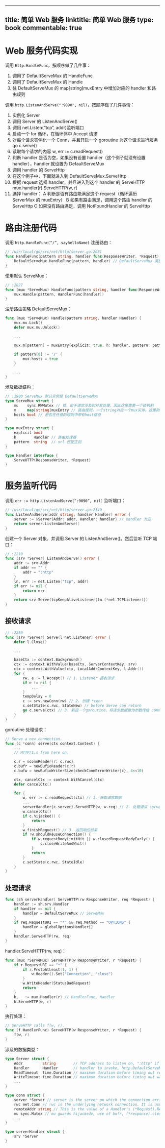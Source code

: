 
---
title: 简单 Web 服务
linktitle: 简单 Web 服务
type: book
commentable: true
---

# Web 服务代码实现

调用 `Http.HandleFunc`，按顺序做了几件事：

1. 调用了 DefaultServeMux 的 HandleFunc
2. 调用了 DefaultServeMux 的 Handle
3. 往 DefaultServeMux 的 map[string]muxEntry 中增加对应的 handler 和路由规则

调用 `http.ListenAndServe(":9090", nil)`，按顺序做了几件事情：

1. 实例化 Server
2. 调用 Server 的 ListenAndServe()
3. 调用 net.Listen(“tcp”, addr)监听端口
4. 启动一个 for 循环，在循环体中 Accept 请求
5. 对每个请求实例化一个 Conn，并且开启一个 goroutine 为这个请求进行服务 go c.serve()
6. 读取每个请求的内容 w, err := c.readRequest()
7. 判断 handler 是否为空，如果没有设置 handler（这个例子就没有设置 handler），handler 就设置为 DefaultServeMux
8. 调用 handler 的 ServeHttp
9. 在这个例子中，下面就进入到 DefaultServeMux.ServeHttp
10. 根据 request 选择 handler，并且进入到这个 handler 的 ServeHTTP mux.handler(r).ServeHTTP(w, r)
11. 选择 handler：
    A 判断是否有路由能满足这个 request（循环遍历 ServerMux 的 muxEntry）
    B 如果有路由满足，调用这个路由 handler 的 ServeHttp
    C 如果没有路由满足，调用 NotFoundHandler 的 ServeHttp

# 路由注册代码

调用 `http.HandleFunc(“/”, sayhelloName)` 注册路由：

```go
// /usr/local/go/src/net/http/server.go:2081
func HandleFunc(pattern string, handler func(ResponseWriter, *Request)) {
    DefaultServeMux.HandleFunc(pattern, handler) // DefaultServeMux 类型为 *ServeMux
}
```

使用默认 ServeMux：

```go
// :2027
func (mux *ServeMux) HandleFunc(pattern string, handler func(ResponseWriter, *Request)) {
    mux.Handle(pattern, HandlerFunc(handler))
}
```

注册路由策略 DefaultServeMux：

```go
func (mux *ServeMux) Handle(pattern string, handler Handler) {
    mux.mu.Lock()
    defer mux.mu.Unlock()

    ...

    mux.m[pattern] = muxEntry{explicit: true, h: handler, pattern: pattern}

    if pattern[0] != '/' {
        mux.hosts = true
    }

    ...
}

```

涉及数据结构：

```go
// :1900 ServeMux 默认实例是 DefaultServeMux
type ServeMux struct {
    mu    sync.RWMutex // 锁，由于请求涉及到并发处理，因此这里需要一个锁机制
    m     map[string]muxEntry // 路由规则，一个string对应一个mux实体，这里的string就是注册的路由表达式
    hosts bool // 是否在任意的规则中带有host信息
}

type muxEntry struct {
    explicit bool
    h        Handler // 路由处理器
    pattern  string  // url 匹配正则
}

type Handler interface {
    ServeHTTP(ResponseWriter, *Request)
}
```

# 服务监听代码

调用 `err := http.ListenAndServe(“:9090”, nil)` 监听端口：

```go
// /usr/local/go/src/net/http/server.go:2349
func ListenAndServe(addr string, handler Handler) error {
    server := &Server{Addr: addr, Handler: handler} // handler 为空
    return server.ListenAndServe()
}

```

创建一个 Server 对象，并调用 Server 的 ListenAndServe()。然后监听 TCP 端口：

```go
// :2210
func (srv *Server) ListenAndServe() error {
    addr := srv.Addr
    if addr == "" {
        addr = ":http"
    }
    ln, err := net.Listen("tcp", addr)
    if err != nil {
        return err
    }
    return srv.Serve(tcpKeepAliveListener{ln.(*net.TCPListener)})
}
```

## 接收请求

```go
// :2256
func (srv *Server) Serve(l net.Listener) error {
    defer l.Close()

    ...

    baseCtx := context.Background()
    ctx := context.WithValue(baseCtx, ServerContextKey, srv)
    ctx = context.WithValue(ctx, LocalAddrContextKey, l.Addr())
    for {
        rw, e := l.Accept() // 1. Listener 接收请求
        if e != nil {
            ...
        }
        tempDelay = 0
        c := srv.newConn(rw) // 2. 创建 *conn
        c.setState(c.rwc, StateNew) // before Serve can return
        go c.serve(ctx) // 3. 新启一个goroutine，将请求数据做为参数传给 conn，由这个新的goroutine 来处理这次请求
    }
}

```

goroutine 处理请求：

```go
// Serve a new connection.
func (c *conn) serve(ctx context.Context) {
    ...
    // HTTP/1.x from here on.

    c.r = &connReader{r: c.rwc}
    c.bufr = newBufioReader(c.r)
    c.bufw = newBufioWriterSize(checkConnErrorWriter{c}, 4<<10)

    ctx, cancelCtx := context.WithCancel(ctx)
    defer cancelCtx()

    for {
        w, err := c.readRequest(ctx) // 1. 获取请求数据
        ...
        serverHandler{c.server}.ServeHTTP(w, w.req) // 2. 处理请求 serverHandler, 对应下面第5步
        w.cancelCtx()
        if c.hijacked() {
            return
        }
        w.finishRequest() // 3. 返回响应结果
        if !w.shouldReuseConnection() {
            if w.requestBodyLimitHit || w.closedRequestBodyEarly() {
                c.closeWriteAndWait()
            }
            return
        }
        c.setState(c.rwc, StateIdle)
    }
}

```

## 处理请求

```go
func (sh serverHandler) ServeHTTP(rw ResponseWriter, req *Request) {
    handler := sh.srv.Handler
    if handler == nil {
        handler = DefaultServeMux // ServeMux
    }
    if req.RequestURI == "*" && req.Method == "OPTIONS" {
        handler = globalOptionsHandler{}
    }
    handler.ServeHTTP(rw, req)
}
```

handler.ServeHTTP(rw, req)：

```go
func (mux *ServeMux) ServeHTTP(w ResponseWriter, r *Request) {
    if r.RequestURI == "*" {
        if r.ProtoAtLeast(1, 1) {
            w.Header().Set("Connection", "close")
        }
        w.WriteHeader(StatusBadRequest)
        return
    }
    h, _ := mux.Handler(r) // HandlerFunc, Handler
    h.ServeHTTP(w, r)
}
```

执行处理：

```go
// ServeHTTP calls f(w, r).
func (f HandlerFunc) ServeHTTP(w ResponseWriter, r *Request) {
    f(w, r)
}
```

涉及的数据类型：

```go
type Server struct {
    Addr         string        // TCP address to listen on, ":http" if empty
    Handler      Handler       // handler to invoke, http.DefaultServeMux if nil
    ReadTimeout  time.Duration // maximum duration before timing out read of the request
    WriteTimeout time.Duration // maximum duration before timing out write of the response
    ...
}

type conn struct {
    server *Server // server is the server on which the connection arrived.
    rwc net.Conn // rwc is the underlying network connection. It is usually of type *net.TCPConn or *tls.Conn.
    remoteAddr string // This is the value of a Handler's (*Request).RemoteAddr.
    mu sync.Mutex // mu guards hijackedv, use of bufr, (*response).closeNotifyCh.
    ...
}

type serverHandler struct {
    srv *Server
}
```

    